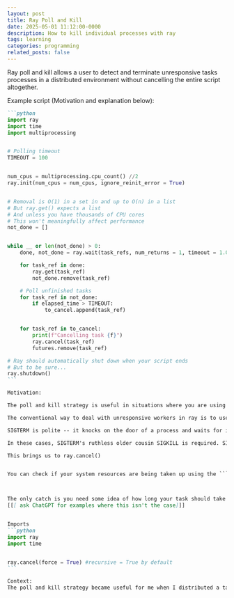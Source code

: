```yaml
---
layout: post
title: Ray Poll and Kill
date: 2025-05-01 11:12:00-0000
description: How to kill individual processes with ray
tags: learning
categories: programming
related_posts: false
---
```


Ray poll and kill allows a user to detect and terminate unresponsive tasks processes in a distributed environment without cancelling the entire script altogether.


Example script (Motivation and explanation below): 
````markdown
```python
import ray
import time 
import multiprocessing


# Polling timeout 
TIMEOUT = 100 


num_cpus = multiprocessing.cpu_count() //2 
ray.init(num_cpus = num_cpus, ignore_reinit_error = True)


# Removal is O(1) in a set in and up to O(n) in a list
# But ray.get() expects a list
# And unless you have thousands of CPU cores
# This won't meaningfully affect performance 
not_done = []


while __ or len(not_done) > 0: 
    done, not_done = ray.wait(task_refs, num_returns = 1, timeout = 1.0)

    for task_ref in done:
        ray.get(task_ref)
        not_done.remove(task_ref)

    # Poll unfinished tasks
    for task_ref in not_done:
        if elapsed_time > TIMEOUT: 
            to_cancel.append(task_ref)


    for task_ref in to_cancel:
        print(f"Cancelling task {f}") 
        ray.cancel(task_ref)
        futures.remove(task_ref)

# Ray should automatically shut down when your script ends
# But to be sure... 
ray.shutdown()
```

Motivation: 

The poll and kill strategy is useful in situations where you are using ray to distribute a task which can hang (get stuck), crash (exit unexpectedly), or get lost (communication failure from network issue). If workers can't free themselves up, then your script will slow down and may eventually freeze as all workers get stuck. No bueno. 

The conventional way to deal with unresponsive workers in ray is to use ray.wait(), which sends a gentle SIGTERM message to workers when they are deemed unresponsive. This command is great when it works, however, there are many reasons why SIGTERM may not be aggressive enough to free up a stuck worker. 

SIGTERM is polite -- it knocks on the door of a process and waits for it to acknowledge SIGTERMs presence. However, sometimes this means it is too polite. if a subprocess is stuck in an infinite loop (e.g. while True), or is waiting for a blocking function to finish, then it won't stop to check for SIGTERM. This problem is especially salient when you are running a package written in C/C++, which interacts directly with system resources. You will find these packages often lack built-in safeguards for interruption, i.e. they don't stop to check for termination signals. 

In these cases, SIGTERM's ruthless older cousin SIGKILL is required. SIGKILL does not knock, does not even aim for a door, and takes no prisoners. It busts through the wall, immediately terminating the process. 

This brings us to ray.cancel()


You can check if your system resources are being taken up using the ```top``` or ```htop``` commands. 



The only catch is you need some idea of how long your task should take in the first place
[[[ ask ChatGPT for examples where this isn't the case]]]


Imports
```python
import ray 
import time


ray.cancel(force = True) #recursive = True by default
```

Context: 
The poll and kill strategy became useful for me when I distributed a task that runs [Gmsh](https://gmsh.info) under the hood. Gmsh is written in C++ and crashed out in ~5% of tasks that I was running. Initially when running the script, I noticed that over time my script would slow down, eventually grinding to a halt when all of the workers had taken up one by one.





